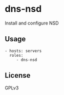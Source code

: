 dns-nsd
=========================

Install and configure NSD


Usage
-------------------------

    - hosts: servers
      roles:
         - dns-nsd


License
-------------------------

GPLv3
